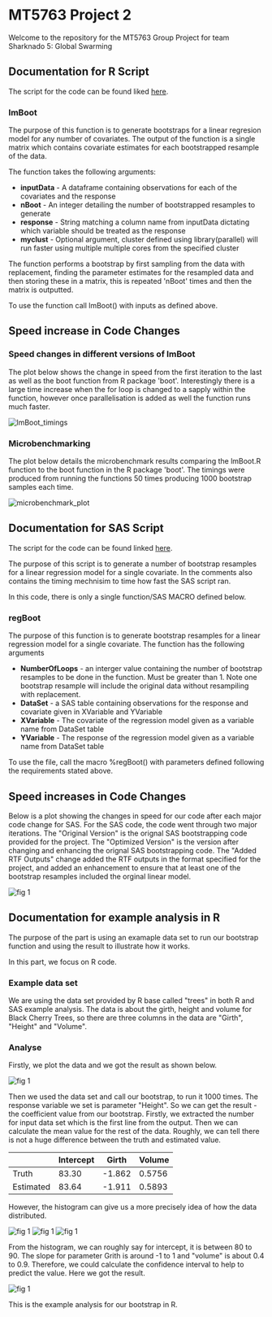 # MT5763 Project 2

Welcome to the repository for the MT5763 Group Project for team Sharknado 5: Global Swarming

## Documentation for R Script
The script for the code can be found liked [here](https://github.com/StatsThoughts/MT5763_project_2/blob/master/code/lmBoot.R).

### lmBoot
The purpose of this function is to generate bootstraps for a linear regresion model for any number of covariates. The output of the function is a single matrix which contains covariate estimates for each bootstrapped resample of the data.

The function takes the following arguments:
* **inputData** - A dataframe containing observations for each of the covariates and the response
* **nBoot** - An integer detailing the number of bootstrapped resamples to generate
* **response** - String matching a column name from inputData dictating which variable should be treated as the response
* **myclust** - Optional argument, cluster defined using library(parallel) will run faster using multiple multiple cores from the specified cluster

The function performs a bootstrap by first sampling from the data with replacement, finding the parameter estimates for the resampled data and then storing these in a matrix, this is repeated 'nBoot' times and then the matrix is outputted. 

To use the function call lmBoot() with inputs as defined above. 

## Speed increase in Code Changes

### Speed changes in different versions of lmBoot

The plot below shows the change in speed from the first iteration to the last as well as the boot function from R package 'boot'. Interestingly there is a large time increase when the for loop is changed to a sapply within the function, however once parallelisation is added as well the function runs much faster.

![lmBoot_timings](https://github.com/StatsThoughts/MT5763_project_2/blob/master/Plots/TimingDistribution%20Boxplots.jpeg)



### Microbenchmarking

The plot below details the microbenchmark results comparing the lmBoot.R function to the boot function in the R package 'boot'. The timings were produced from running the functions 50 times producing 1000 bootstrap samples each time. 

![microbenchmark_plot](https://github.com/StatsThoughts/MT5763_project_2/blob/master/Plots/Microbenchmark.png)

## Documentation for SAS Script
The script for the code can be found linked [here](https://github.com/StatsThoughts/MT5763_project_2/blob/master/code/regBoot.sas). 

The purpose of this script is to generate a number of bootstrap resamples for a linear regression model for a single covariate. In the comments also contains the timing mechnisim to time how fast the SAS script ran. 

In this code, there is only a single function/SAS MACRO defined below. 

### regBoot
The purpose of this function is to generate bootstrap resamples for a linear regression model for a single covariate. The function has the following arguments 
* **NumberOfLoops** - an interger value containing the number of bootstrap resamples to be done in the function. Must be greater than 1.  Note one bootstrap resample will include the original data without resampiling with replacement. 
* **DataSet** - a SAS table containing observations for the response and covariate given in XVariable and YVariable 
* **XVariable** - The covariate of the regression model given as a variable name from DataSet table
* **YVariable** - The response of the regression model given as a variable name from DataSet table

To use the file, call the macro %regBoot() with parameters defined following the requirements stated above. 

## Speed increases in Code Changes

Below is a plot showing the changes in speed for our code after each major code change for SAS. For the SAS code, the code went through two major iterations. The "Original Version" is the orignal SAS bootstrapping code provided for the project. The  "Optimized Version" is the version after changing and enhancing the orignal SAS bootstrapping code. The "Added RTF Outputs" change added the RTF outputs in the format specified for the project, and added an enhancement to ensure that at least one of the bootstrap resamples included the orginal linear model. 

![fig 1](https://github.com/StatsThoughts/MT5763_project_2/blob/master/Plots/SAS%20Time%20Plots.png)

## Documentation for example analysis in R 
The purpose of the part is using an examaple data set to run our bootstrap function and using the result to illustrate how it works. 

In this part, we focus on R code. 

### Example data set 
We are using the data set provided by R base called "trees" in both R and SAS example analysis. The data is about the girth, height and volume for Black Cherry Trees, so there are three columns in the data are "Girth", "Height" and "Volume". 
  
### Analyse 
Firstly, we plot the data and we got the result as shown below. 

![fig 1](https://github.com/StatsThoughts/MT5763_project_2/blob/master/Plots/trees_plot.png)

Then we used the data set and call our bootstrap, to run it 1000 times. The response variable we set is parameter "Height". So we can get the result - the coefficient value from our bootstrap. Firstly, we extracted the number for input data set which is the first line from the output. Then we can calculate the mean value for the rest of the data. Roughly, we can tell there is not a huge difference between the truth and estimated value. 

 |     | Intercept | Girth | Volume |
---   |     ---   | ---   | ---    |
Truth |   83.30   | -1.862 | 0.5756|
Estimated | 83.64 | -1.911 | 0.5893 |

However, the histogram can give us a more precisely idea of how the data distributed. 

![fig 1](https://github.com/StatsThoughts/MT5763_project_2/blob/master/Plots/intercept.png)
![fig 1](https://github.com/StatsThoughts/MT5763_project_2/blob/master/Plots/Grith_plot.png)
![fig 1](https://github.com/StatsThoughts/MT5763_project_2/blob/master/Plots/Volume_plot.png)

From the histogram, we can roughly say for intercept, it is between 80 to 90. The slope for parameter Grith is around -1 to 1 and "volume" is about 0.4 to 0.9. Therefore, we could calculate the confidence interval to help to predict the value. Here we got the result.

![fig 1](https://github.com/StatsThoughts/MT5763_project_2/blob/master/Plots/CI.JPG)

This is the example analysis for our bootstrap in R.







